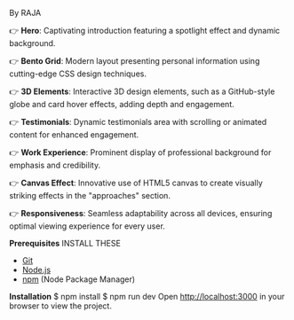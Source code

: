 By RAJA

👉 **Hero**: Captivating introduction featuring a spotlight effect and dynamic background.

👉 **Bento Grid**: Modern layout presenting personal information using cutting-edge CSS design techniques.

👉 **3D Elements**:  Interactive 3D design elements, such as a GitHub-style globe and card hover effects, adding depth and engagement.

👉 **Testimonials**: Dynamic testimonials area with scrolling or animated content for enhanced engagement.

👉 **Work Experience**: Prominent display of professional background for emphasis and credibility.

👉 **Canvas Effect**: Innovative use of HTML5 canvas to create visually striking effects in the "approaches" section.

👉 **Responsiveness**: Seamless adaptability across all devices, ensuring optimal viewing experience for every user.


**Prerequisites**  INSTALL THESE
- [Git](https://git-scm.com/)
- [Node.js](https://nodejs.org/en)
- [npm](https://www.npmjs.com/) (Node Package Manager)


**Installation**
$ npm install
$ npm run dev
Open [http://localhost:3000](http://localhost:3000) in your browser to view the project.

<All Datas at index.ts>
<CopyMail id at BentoGrid.tsx>
<Title Description at layout.tsx>
<sendmail at foofter.tsx>
<social links at footer.tsx>

(sources images at public folder)
<Homepage page at hero.tsx>
<About section at Grid.tsx exported from index.tsx at gridItems>
<Projects section at Approaches.tsx exported from index.tsx at projects>
<Testimonials section at Clients.tsx exported from index.tsx at testimonials>
<Comapnies logos at exported from index.tsx at companies>
<Experience section at Experience.tsx exported from index.tsx at workExperience>
<Approach section is desined and crafted at Approach.tsx>
<Social__Media_and_Footer section at footer.tsx exported from index.tsx at socialMedia>
